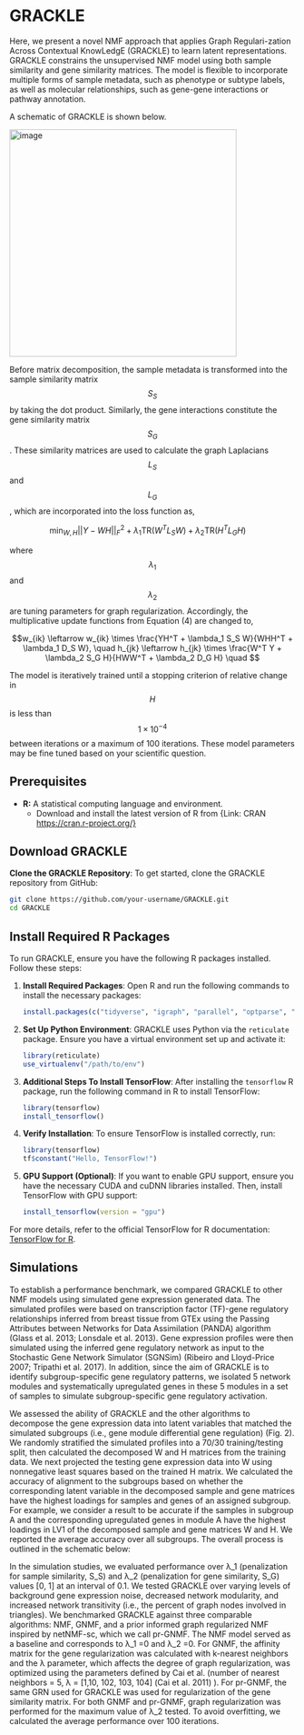 # GRACKLE

Here, we present a novel NMF approach that applies Graph Regulari-zation Across Contextual KnowLedgE (GRACKLE) to learn latent representations. GRACKLE constrains the unsupervised NMF model using both sample similarity and gene similarity matrices. The model is flexible to incorporate multiple forms of sample metadata, such as phenotype or subtype labels, as well as molecular relationships, such as gene-gene interactions or pathway annotation. 

A schematic of GRACKLE is shown below. 

<img width="400" alt="image" src="https://github.com/user-attachments/assets/bd3436bb-644b-486b-8f52-034d81ab54ff" />

Before matrix decomposition, the sample metadata is transformed into the sample similarity matrix $$S_S$$ by taking the dot product. Similarly, the gene interactions constitute the gene similarity matrix $$S_G$$. These similarity matrices are used to calculate the graph Laplacians $$L_S$$ and $$L_G$$, which are incorporated into the loss function as,

$$\min_{W,H} ||Y - WH||_F^2 + \lambda_1 \text{TR}(W^T L_S W) + \lambda_2 \text{TR}(H^T L_G H) \quad $$

where $$\lambda_1$$ and $$\lambda_2$$ are tuning parameters for graph regularization. Accordingly, the multiplicative update functions from Equation (4) are changed to,

$$w_{ik} \leftarrow w_{ik} \times \frac{YH^T + \lambda_1 S_S W}{WHH^T + \lambda_1 D_S W}, \quad h_{jk} \leftarrow h_{jk} \times \frac{W^T Y + \lambda_2 S_G H}{HWW^T + \lambda_2 D_G H} \quad $$

The model is iteratively trained until a stopping criterion of relative change in $$H$$ is less than $$1 \times 10^{-4}$$ between iterations or a maximum of 100 iterations. These model parameters may be fine tuned based on your scientific question.

## Prerequisites

*   **R:**  A statistical computing language and environment.
    *   Download and install the latest version of R from {Link: CRAN https://cran.r-project.org/}

## Download GRACKLE
**Clone the GRACKLE Repository**:
To get started, clone the GRACKLE repository from GitHub:

```bash
git clone https://github.com/your-username/GRACKLE.git
cd GRACKLE
```

## Install Required R Packages

To run GRACKLE, ensure you have the following R packages installed. Follow these steps:

1. **Install Required Packages**:
    Open R and run the following commands to install the necessary packages:
    ```R
    install.packages(c("tidyverse", "igraph", "parallel", "optparse", "devtools", "reticulate", "tensorflow"))
    ```

2. **Set Up Python Environment**:
    GRACKLE uses Python via the `reticulate` package. Ensure you have a virtual environment set up and activate it:
    ```R
    library(reticulate)
    use_virtualenv("/path/to/env")
    ```

3. **Additional Steps To Install TensorFlow**:
    After installing the `tensorflow` R package, run the following command in R to install TensorFlow:
    ```R
    library(tensorflow)
    install_tensorflow()
    ```

4. **Verify Installation**:
    To ensure TensorFlow is installed correctly, run:
    ```R
    library(tensorflow)
    tf$constant("Hello, TensorFlow!")
    ```

5. **GPU Support (Optional)**:
    If you want to enable GPU support, ensure you have the necessary CUDA and cuDNN libraries installed. Then, install TensorFlow with GPU support:
    ```R
    install_tensorflow(version = "gpu")
    ```

For more details, refer to the official TensorFlow for R documentation: [TensorFlow for R](https://tensorflow.rstudio.com/).



## Simulations

To establish a performance benchmark, we compared GRACKLE to other NMF models using simulated gene expression generated data. The simulated profiles were based on transcription factor (TF)-gene regulatory relationships inferred from breast tissue from GTEx using the Passing Attributes between Networks for Data Assimilation (PANDA) algorithm (Glass et al. 2013; Lonsdale et al. 2013). Gene expression profiles were then simulated using the inferred gene regulatory network as input to the Stochastic Gene Network Simulator (SGNSim) (Ribeiro and Lloyd-Price 2007; Tripathi et al. 2017). In addition, since the aim of GRACKLE is to identify subgroup-specific gene regulatory patterns, we isolated 5 network modules and systematically upregulated genes in these 5 modules in a set of samples to simulate subgroup-specific gene regulatory activation. 

We assessed the ability of GRACKLE and the other algorithms to decompose the gene expression data into latent variables that matched the simulated subgroups (i.e., gene module differential gene regulation) (Fig. 2). We randomly stratified the simulated profiles into a 70/30 training/testing split, then calculated the decomposed W and H matrices from the training data. We next projected the testing gene expression data into W using nonnegative least squares based on the trained H matrix. We calculated the accuracy of alignment to the subgroups based on whether the corresponding latent variable in the decomposed sample and gene matrices have the highest loadings for samples and genes of an assigned subgroup. For example, we consider a result to be accurate if the samples in subgroup A and the corresponding upregulated genes in module A have the highest loadings in LV1 of the decomposed sample and gene matrices W and H. We reported the average accuracy over all subgroups. The overall process is outlined in the schematic below: 


In the simulation studies, we evaluated performance over λ_1 (penalization for sample similarity, S_S) and λ_2 (penalization for gene similarity, S_G) values [0, 1] at an interval of 0.1. We tested GRACKLE over varying levels of background gene expression noise, decreased network modularity, and increased network transitivity (i.e., the percent of graph nodes involved in triangles). We benchmarked GRACKLE against three comparable algorithms: NMF, GNMF, and a prior informed graph regularized NMF inspired by netNMF-sc, which we call pr-GNMF. The NMF model served as a baseline and corresponds to λ_1 =0 and λ_2 =0. For GNMF, the affinity matrix for the gene regularization was calculated with k-nearest neighbors and the λ parameter, which affects the degree of graph regularization, was optimized using the parameters defined by Cai et al. (number of nearest neighbors = 5, λ = [1,10, 102, 103, 104] (Cai et al. 2011) ). For pr-GNMF, the same GRN used for GRACKLE was used for regularization of the gene similarity matrix. For both GNMF and pr-GNMF, graph regularization was performed for the maximum value of λ_2 tested. To avoid overfitting, we calculated the average performance over 100 iterations. 

